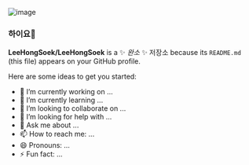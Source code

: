 ![image](https://github.com/LeeHongSoek/LeeHongSoek/assets/105229755/beb7bdaa-0e84-4b57-b28e-a099a9b4ea5f)

### 하이요👋

**LeeHongSoek/LeeHongSoek** is a ✨ _완소_ ✨ 저장소 because its `README.md` (this file) appears on your GitHub profile.

Here are some ideas to get you started:

- 🔭 I’m currently working on ...
- 🌱 I’m currently learning ...
- 👯 I’m looking to collaborate on ...
- 🤔 I’m looking for help with ...
- 💬 Ask me about ...
- 📫 How to reach me: ...
- 😄 Pronouns: ...
- ⚡ Fun fact: ...

<!--

여기는 주석

-->
